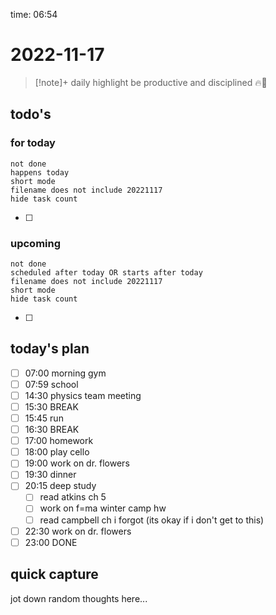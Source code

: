 time: 06:54

# 2022-11-17

>[!note]+ daily highlight
>be productive and disciplined 🔥💪

## todo's
### for today
```tasks
not done
happens today
short mode
filename does not include 20221117
hide task count
```
- [ ] 
### upcoming
```tasks
not done
scheduled after today OR starts after today
filename does not include 20221117
short mode
hide task count
```
- [ ] 
## today's plan
- [ ] 07:00 morning gym
- [ ] 07:59 school
- [ ] 14:30 physics team meeting
- [ ] 15:30 BREAK
- [ ] 15:45 run
- [ ] 16:30 BREAK
- [ ] 17:00 homework
- [ ] 18:00 play cello
- [ ] 19:00 work on dr. flowers
- [ ] 19:30 dinner
- [ ] 20:15 deep study
	- [ ] read atkins ch 5
	- [ ] work on f=ma winter camp hw
	- [ ] read campbell ch i forgot (its okay if i don't get to this)
- [ ] 22:30 work on dr. flowers
- [ ] 23:00 DONE

## quick capture
jot down random thoughts here...